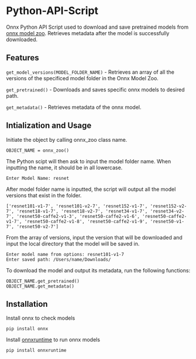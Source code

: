 # Python-API-Script
Onnx Python API Script used to download and save pretrained models from [onnx model zoo](https://github.com/onnx/models). Retrieves metadata after the model is successfully downloaded. 

## Features 


```get_model_versions(MODEL_FOLDER_NAME)``` - Retrieves an array of all the versions of the specificed model folder in the Onnx Model Zoo. 
   
```get_pretrained()``` - Downloads and saves specific onnx models to desired path.
            

```get_metadata()``` - Retrieves metadata of the onnx model. 
        
## Intialization and Usage
Initiate the object by calling onnx_zoo class name.
```
OBJECT_NAME = onnx_zoo()
```
The Python scipt will then ask to input the model folder name. When inputting the name, it should be in all lowercase. 

```
Enter Model Name: resnet
```
                       
After model folder name is inputted, the script will output all the model versions that exist in the folder. 

```
['resnet101-v1-7', 'resnet101-v2-7', 'resnet152-v1-7', 'resnet152-v2-7', 'resnet18-v1-7', 'resnet18-v2-7', 'resnet34-v1-7', 'resnet34-v2-7', 'resnet50-caffe2-v1-3', 'resnet50-caffe2-v1-6', 'resnet50-caffe2-v1-7', 'resnet50-caffe2-v1-8', 'resnet50-caffe2-v1-9', 'resnet50-v1-7', 'resnet50-v2-7']
```

From the array of versions, input the version that will be downloaded and input the local directory that the model will be saved in.

``` 
Enter model name from options: resnet101-v1-7 
Enter saved path: /Users/name/Downloads/
```

To download the model and output its metadata, run the following functions:

``` 
OBJECT_NAME.get_pretrained()
OBJECT_NAME.get_metadata()
```



    

## Installation 
Install onnx to check models

```pip install onnx```

Install [onnxruntime](https://github.com/microsoft/onnxruntime) to run onnx models

```pip install onnxruntime```
